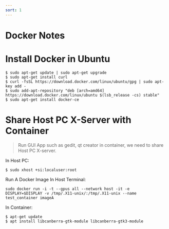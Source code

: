 ```yaml
---
sort: 1
---
```


# Docker Notes

# Install Docker in Ubuntu

```console
$ sudo apt-get update | sudo apt-get upgrade
$ sudo apt-get install curl
$ curl -fsSL https://download.docker.com/linux/ubuntu/gpg | sudo apt-key add -
$ sudo add-apt-repository "deb [arch=amd64] https://download.docker.com/linux/ubuntu $(lsb_release -cs) stable"
$ sudo apt-get install docker-ce
```

# Share Host PC X-Server with Container

> Run GUI App such as gedit, qt creator in container, we need to share Host PC X-server.

In Host PC:
```console
$ sudo xhost +si:localuser:root
```
Run A Docker Image In Host Terminal:
```console
sudo docker run -i -t --gpus all --network host -it -e DISPLAY=$DISPLAY -v /tmp/.X11-unix/:/tmp/.X11-unix --name test_container imageA
```
In Container:
```console
$ apt-get update
$ apt install libcanberra-gtk-module libcanberra-gtk3-module
```
